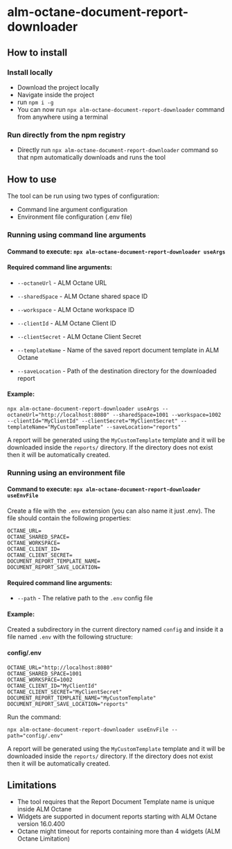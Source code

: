 # alm-octane-document-report-downloader

## How to install

### Install locally

- Download the project locally
- Navigate inside the project
- run `npm i -g`
- You can now run `npx alm-octane-document-report-downloader` command from anywhere using a terminal

### Run directly from the npm registry

- Directly run `npx alm-octane-document-report-downloader` command so that npm automatically downloads and runs the tool

## How to use

The tool can be run using two types of configuration:
- Command line argument configuration
- Environment file configuration (.env file)

### Running using command line arguments

#### Command to execute: `npx alm-octane-document-report-downloader useArgs`

#### Required command line arguments:
* `--octaneUrl` - ALM Octane URL


* `--sharedSpace` - ALM Octane shared space ID


* `--workspace` - ALM Octane workspace ID


* `--clientId` - ALM Octane Client ID


* `--clientSecret` - ALM Octane Client Secret


* `--templateName` - Name of the saved report document template in ALM Octane


* `--saveLocation` - Path of the destination directory for the downloaded report

#### Example:
``` shell
npx alm-octane-document-report-downloader useArgs --octaneUrl="http://localhost:8080" --sharedSpace=1001 --workspace=1002 --clientId="MyClientId" --clientSecret="MyClientSecret" --templateName="MyCustomTemplate" --saveLocation="reports"
```
A report will be generated using the `MyCustomTemplate` template and it will be downloaded inside the `reports/` directory.
If the directory does not exist then it will be automatically created.

### Running using an environment file

#### Command to execute: `npx alm-octane-document-report-downloader useEnvFile`

Create a file with the `.env` extension (you can also name it just .env).
The file should contain the following properties:

```
OCTANE_URL=
OCTANE_SHARED_SPACE=
OCTANE_WORKSPACE=
OCTANE_CLIENT_ID=
OCTANE_CLIENT_SECRET=
DOCUMENT_REPORT_TEMPLATE_NAME=
DOCUMENT_REPORT_SAVE_LOCATION=
```

#### Required command line arguments:

* `--path` - The relative path to the `.env` config file

#### Example:

Created a subdirectory in the current directory named `config` and inside it a file named `.env` with the following structure:

#### config/.env
```
OCTANE_URL="http://localhost:8080"
OCTANE_SHARED_SPACE=1001
OCTANE_WORKSPACE=1002
OCTANE_CLIENT_ID="MyClientId"
OCTANE_CLIENT_SECRET="MyClientSecret"
DOCUMENT_REPORT_TEMPLATE_NAME="MyCustomTemplate"
DOCUMENT_REPORT_SAVE_LOCATION="reports"
```

Run the command:
```shell
npx alm-octane-document-report-downloader useEnvFile --path="config/.env"
```
A report will be generated using the `MyCustomTemplate` template and it will be downloaded inside the `reports/` directory.
If the directory does not exist then it will be automatically created.

## Limitations

* The tool requires that the Report Document Template name is unique inside ALM Octane
* Widgets are supported in document reports starting with ALM Octane version 16.0.400
* Octane might timeout for reports containing more than 4 widgets (ALM Octane Limitation)